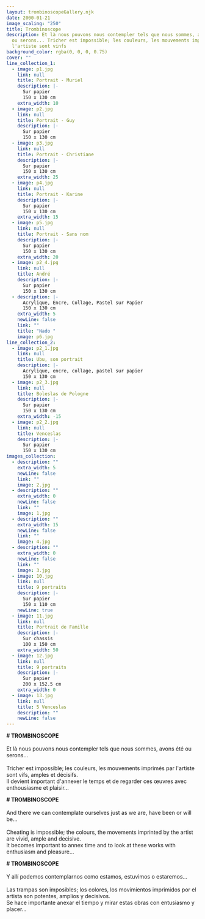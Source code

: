 ```yaml
---
layout: trombinoscopeGallery.njk
date: 2000-01-21
image_scaling: "250"
title: Trombinoscope
description: Et là nous pouvons nous contempler tels que nous sommes, avons été
  ou serons... Tricher est impossible; les couleurs, les mouvements imprimés par
  l'artiste sont vinfs
background_color: rgba(0, 0, 0, 0.75)
cover: ""
line_collection_1:
  - image: p1.jpg
    link: null
    title: Portrait - Muriel
    description: |-
      Sur papier
      150 x 130 cm
    extra_width: 10
  - image: p2.jpg
    link: null
    title: Portrait - Guy
    description: |-
      Sur papier
      150 x 130 cm
  - image: p3.jpg
    link: null
    title: Portrait - Christiane
    description: |-
      Sur papier
      150 x 130 cm
    extra_width: 25
  - image: p4.jpg
    link: null
    title: Portrait - Karine
    description: |-
      Sur papier
      150 x 130 cm
    extra_width: 15
  - image: p5.jpg
    link: null
    title: Portrait - Sans nom
    description: |-
      Sur papier
      150 x 130 cm
    extra_width: 20
  - image: p2_4.jpg
    link: null
    title: André
    description: |-
      Sur papier
      150 x 130 cm
  - description: |-
      Acrylique, Encre, Collage, Pastel sur Papier
      150 x 130 cm
    extra_width: 5
    newLine: false
    link: ""
    title: "Nado "
    image: p6.jpg
line_collection_2:
  - image: p2_1.jpg
    link: null
    title: Ubu, son portrait
    description: |-
      Acrylique, encre, collage, pastel sur papier 
      150 x 130 cm
  - image: p2_3.jpg
    link: null
    title: Boleslas de Pologne
    description: |-
      Sur papier
      150 x 130 cm
    extra_width: -15
  - image: p2_2.jpg
    link: null
    title: Venceslas
    description: |-
      Sur papier
      150 x 130 cm
images_collection:
  - description: ""
    extra_width: 5
    newLine: false
    link: ""
    image: 2.jpg
  - description: ""
    extra_width: 0
    newLine: false
    link: ""
    image: 1.jpg
  - description: ""
    extra_width: 15
    newLine: false
    link: ""
    image: 4.jpg
  - description: ""
    extra_width: 0
    newLine: false
    link: ""
    image: 3.jpg
  - image: 10.jpg
    link: null
    title: 9 portraits
    description: |-
      Sur papier
      150 x 110 cm
    newLine: true
  - image: 11.jpg
    link: null
    title: Portrait de Famille
    description: |-
      Sur chassis
      100 x 150 cm
    extra_width: 50
  - image: 12.jpg
    link: null
    title: 9 portraits
    description: |-
      Sur papier
      200 x 152.5 cm
    extra_width: 0
  - image: 13.jpg
    link: null
    title: 5 Venceslas
    description: ""
    newLine: false
---
```

**# TROMBINOSCOPE**  
&nbsp;  
Et là nous pouvons nous contempler tels que nous sommes, avons été ou serons...  
&nbsp;  
Tricher est impossible; les couleurs, les mouvements imprimés par l'artiste sont vifs, amples et décisifs.  
Il devient important d'annexer le temps et de regarder ces œuvres avec enthousiasme et plaisir...  


**# TROMBINOSCOPE**  
&nbsp;  
And there we can contemplate ourselves just as we are, have been or will be...  
&nbsp;  
Cheating is impossible; the colours, the movements imprinted by the artist are vivid, ample and decisive.  
It becomes important to annex time and to look at these works with enthusiasm and pleasure...  


**# TROMBINOSCOPE**  
&nbsp;  
Y allí podemos contemplarnos como estamos, estuvimos o estaremos...  
&nbsp;  
Las trampas son imposibles; los colores, los movimientos imprimidos por el artista son potentes, amplios y decisivos.  
Se hace importante anexar el tiempo y mirar estas obras con entusiasmo y placer...  

